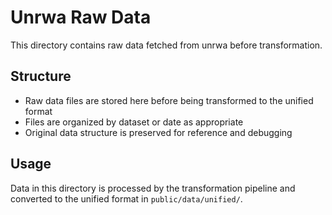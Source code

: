 # Unrwa Raw Data

This directory contains raw data fetched from unrwa before transformation.

## Structure

- Raw data files are stored here before being transformed to the unified format
- Files are organized by dataset or date as appropriate
- Original data structure is preserved for reference and debugging

## Usage

Data in this directory is processed by the transformation pipeline and converted to the unified format in `public/data/unified/`.
